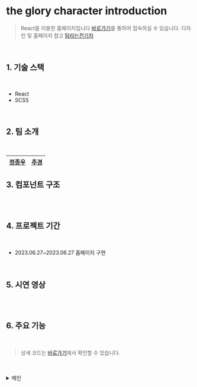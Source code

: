 # the glory character introduction

> React를 이용한 홈페이지입니다
> [바로가기](https://chugyeong.github.io/Tamraev/dist/)를 통하여 접속하실 수 있습니다.
> 디자인 및 홈페이지 참고 [탐라는전기차](https://www.tamraev.com/)

<br>

## 1. 기술 스택

<br>

-  React
-  SCSS

<br>

## 2. 팀 소개

<br>

| [정종우](https://github.com/honeypunch97) | [추경](https://github.com/ChuGyeong) |
| ----------------------------------------- | ------------------------------------ |

## 3. 컴포넌트 구조

<br>

<br>

## 4. 프로젝트 기간

<br>

-  2023.06.27~2023.06.27 홈페이지 구현

<br>

## 5. 시연 영상

<br>

<br>

## 6. 주요 기능

<br>

> 상세 코드는 [바로가기](https://github.com/ChuGyeong/Tamraev)에서 확인할 수 있습니다.

<br>
​
<details>
<summary>메인</summary>
​
<!-- 공백 지우지 마세요 -->
​
<br>
​
## index
​
<br>
​
```js
// 코드
```
​
<br>
​
설
명
부
분
​
</details>

<br>
